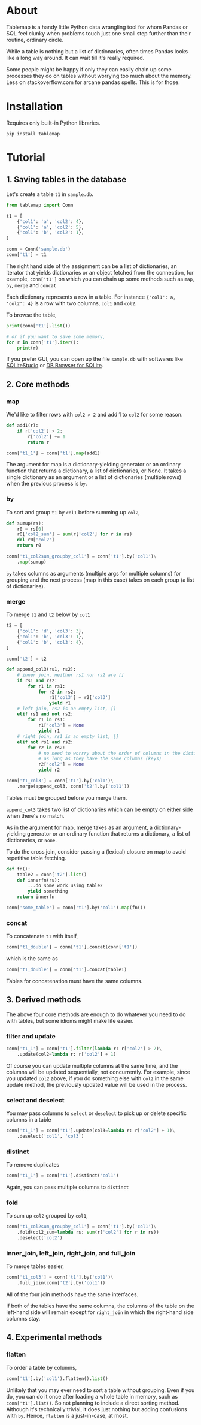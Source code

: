 # About

Tablemap is a handy little Python data wrangling tool for whom Pandas or SQL feel clunky when problems
touch just one small step further than their routine, ordinary circle.

While a table is nothing but a list of dictionaries, often times Pandas looks like a long way around. 
It can wait till it's really required.

Some people might be happy if only they can easily chain up some processes they do on tables 
without worrying too much about the memory. Less on stackoverflow.com for arcane pandas spells. This is for those. 

# Installation

Requires only built-in Python libraries.

```
pip install tablemap
```


# Tutorial

## 1. Saving tables in the database

Let's create a table `t1` in `sample.db`. 

```python
from tablemap import Conn

t1 = [
    {'col1': 'a', 'col2': 4},
    {'col1': 'a', 'col2': 5},
    {'col1': 'b', 'col2': 1},
]

conn = Conn('sample.db')
conn['t1'] = t1
```

The right hand side of the assignment can be a list of dictionaries, an iterator that yields dictionaries or an object fetched from the connection, for example, `conn['t1']` on which you can chain up some methods such as `map`, `by`, `merge` and `concat`

Each dictionary represents a row in a table. For instance `{'col1': a, 'col2': 4}` is a row with two columns, `col1` and `col2`.

To browse the table,

```python
print(conn['t1'].list())

# or if you want to save some memory,
for r in conn['t1'].iter():
    print(r)
```

If you prefer GUI, you can open up the file `sample.db` with softwares like [SQLiteStudio](https://sqlitestudio.pl/) or [DB Browser for SQLite](https://sqlitebrowser.org/). 

## 2. Core methods
### map

We'd like to filter rows with `col2 > 2` and add 1 to `col2` for some reason.

```python
def add1(r):
    if r['col2'] > 2:
        r['col2'] += 1
        return r

conn['t1_1'] = conn['t1'].map(add1)
```

The argument for map is a dictionary-yielding generator or an ordinary function that
returns a dictionary, a list of dictionaries, or None. It takes a single dictionary as an argument 
or a list of dictionaries (multiple rows) when the previous process is `by`.

### by

To sort and group `t1` by `col1` before summing up `col2`,

```python
def sumup(rs):
    r0 = rs[0]
    r0['col2_sum'] = sum(r['col2'] for r in rs)
    del r0['col2']
    return r0

conn['t1_col2sum_groupby_col1'] = conn['t1'].by('col1')\
    .map(sumup)
```

`by` takes columns as arguments (multiple args for multiple columns) for grouping
and the next process (map in this case) takes on each group (a list of dictionaries).

### merge

To merge `t1` and `t2` below by `col1`

```python
t2 = [
    {'col1': 'd', 'col3': 3},
    {'col1': 'b', 'col3': 1},
    {'col1': 'b', 'col3': 4},
]

conn['t2'] = t2

def append_col3(rs1, rs2):
    # inner join, neither rs1 nor rs2 are []
    if rs1 and rs2:
        for r1 in rs1:
            for r2 in rs2:
                r1['col3'] = r2['col3']
                yield r1
    # left join, rs2 is an empty list, []
    elif rs1 and not rs2:
        for r1 in rs1:
            r1['col3'] = None
            yield r1
    # right join, rs1 is an empty list, []
    elif not rs1 and rs2:
        for r2 in rs2:
            # no need to worrry about the order of columns in the dictionary, 
            # as long as they have the same columns (keys)
            r2['col2'] = None
            yield r2

conn['t1_col3'] = conn['t1'].by('col1')\
    .merge(append_col3, conn['t2'].by('col1'))

```

Tables must be grouped before you merge them.

`append_col3` takes two list of dictionaries which can be empty on either side when there's no match.

As in the argument for map, merge takes as an argument, a dictionary-yielding generator or an ordinary function that
returns a dictionary, a list of dictionaries, or `None`. 


To do the cross join, consider passing a (lexical) closure on map to avoid repetitive table fetching.

```python
def fn():
    table2 = conn['t2'].list()
    def innerfn(rs):
        ...do some work using table2
        yield something
    return innerfn

conn['some_table'] = conn['t1'].by('col1').map(fn())
```

### concat

To concatenate `t1` with itself,  

```python
conn['t1_double'] = conn['t1'].concat(conn['t1'])
```

which is the same as

```python
conn['t1_double'] = conn['t1'].concat(table1)

```

Tables for concatenation must have the same columns.

## 3. Derived methods

The above four core methods are enough to do whatever you need to do with tables, but some idioms might make life easier.
### filter and update

```python
conn['t1_1'] = conn['t1'].filter(lambda r: r['col2'] > 2)\
    .update(col2=lambda r: r['col2'] + 1)
```
Of course you can update multiple columns at the same time, and the columns will be updated sequentially, not concurrently. For example, since you updated `col2` above, if you do something else with `col2` in the same update method, the previously updated value will be used in the process.

### select and deselect 
You may pass columns to `select` or `deselect` to pick up or delete specific columns in a table

```python
conn['t1_1'] = conn['t1'].update(col3=lambda r: r['col2'] + 1)\
    .deselect('col1', 'col3')
```

### distinct
To remove duplicates 

```python
conn['t1_1'] = conn['t1'].distinct('col1')
```
Again, you can pass multiple columns to `distinct`

### fold

To sum up `col2` grouped by `col1`,

```python
conn['t1_col2sum_groupby_col1'] = conn['t1'].by('col1')\
    .fold(col2_sum=lambda rs: sum(r['col2'] for r in rs))
    .deselect('col2')
```

### inner_join, left_join, right_join, and full_join
To merge tables easier,

```python
conn['t1_col3'] = conn['t1'].by('col1')\
    .full_join(conn['t2'].by('col1'))
```

All of the four join methods have the same interfaces.

If both of the tables have the same columns, the columns of the table on the left-hand side will remain except for `right_join` in which the right-hand side columns stay.

## 4. Experimental methods

### flatten
To order a table by columns,

```python
conn['t1'].by('col1').flatten().list()
```

Unlikely that you may ever need to sort a table without grouping. Even if you do, you can do it once after loading a whole table in memory, such as `conn['t1'].list()`. So not planning to include a direct sorting method. Although it's technically trivial, it does just nothing but adding confusions with `by`. Hence, `flatten` is a just-in-case, at most. 

<!-- [Documentation]
(https://tablemap.readthedocs.io/en/latest/index.html)
 -->
